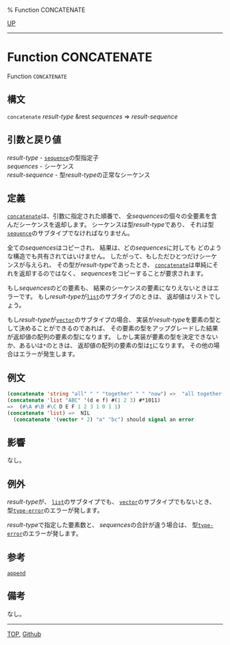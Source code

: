 % Function CONCATENATE

[UP](17.3.html)  

---

# Function **CONCATENATE**


Function `CONCATENATE`


## 構文

`concatenate` *result-type* &rest *sequences* => *result-sequence*


## 引数と戻り値

*result-type* - [`sequence`](17.3.sequence.html)の型指定子  
*sequences* - シーケンス  
*result-sequence* - 型*result-type*の正常なシーケンス


## 定義

[`concatenate`](17.3.concatenate.html)は、引数に指定された順番で、
全*sequences*の個々の全要素を含んだシーケンスを返却します。
シーケンスは型*result-type*であり、
それは型[`sequence`](17.3.sequence.html)のサブタイプでなければなりません。

全ての*sequences*はコピーされ、
結果は、どの*sequences*に対しても
どのような構造でも共有されてはいけません。
したがって、もしただひとつだけシーケンスが与えられ、
その型が*result-type*であったとき、
[`concatenate`](17.3.concatenate.html)は単純にそれを返却するのではなく、
*sequences*をコピーすることが要求されます。

もし*sequences*のどの要素も、
結果のシーケンスの要素になりえないときはエラーです。
もし*result-type*が[`list`](14.2.list-system-class.html)のサブタイプのときは、
返却値はリストでしょう。

もし*result-type*が[`vector`](15.2.vector-system-class.html)のサブタイプの場合、
実装が*result-type*を要素の型として決めることができるのであれば、
その要素の型をアップグレードした結果が返却値の配列の要素の型になります。
しかし実装が要素の型を決定できないか、あるいは`*`のときは、
返却値の配列の要素の型は[`t`](4.4.t-system-class.html)になります。
その他の場合はエラーが発生します。


## 例文

```lisp
(concatenate 'string "all" " " "together" " " "now") =>  "all together now"
(concatenate 'list "ABC" '(d e f) #(1 2 3) #*1011)
=>  (#\A #\B #\C D E F 1 2 3 1 0 1 1)
(concatenate 'list) =>  NIL
  (concatenate '(vector * 2) "a" "bc") should signal an error
```


## 影響

なし。


## 例外

*result-type*が、
[`list`](14.2.list-system-class.html)のサブタイプでも、
[`vector`](15.2.vector-system-class.html)のサブタイプでもないとき、
型[`type-error`](4.4.type-error.html)のエラーが発します。

*result-type*で指定した要素数と、
*sequences*の合計が違う場合は、
型[`type-error`](4.4.type-error.html)のエラーが発します。


## 参考

[`append`](14.2.append.html)


## 備考

なし。


---
[TOP](index.html),  [Github](https://github.com/nptcl/npt-japanese)

